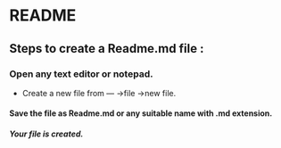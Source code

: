 # README

## Steps to create a Readme.md file :
### Open any text editor or notepad.
* Create a new file from — →file →new file.
#### Save the file as Readme.md or any suitable name with .md extension.
##### Your file is created.
